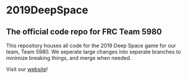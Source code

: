 # 2019DeepSpace
## The official code repo for FRC Team 5980

This repository houses all code for the 2019 Deep Space game for our team, Team 5980. We seperate large changes into seperate branches to minimize breaking things, and merge when needed.

Visit our [website](http://www.egrrobotics.org/)!
